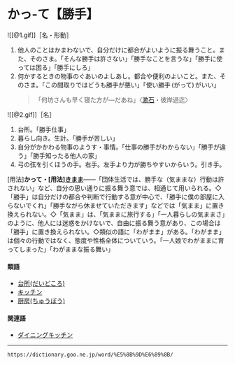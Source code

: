 # かっ‐て【勝手】

![[@1.gif]]［名・形動］

1. 他人のことはかまわないで、自分だけに都合がよいように振る舞うこと。また、そのさま。「そんな勝手は許さない」「勝手なことを言うな」「勝手に使っては困る」「勝手にしろ」
2. 何かするときの物事のぐあいのよしあし。都合や便利のよいこと。また、そのさま。「この間取りではどうも勝手が悪い」「使い勝手 (がって) がいい」
    >「何坊さんも早く寝た方が―だあね」〈[漱石](https://dictionary.goo.ne.jp/word/person/%E5%A4%8F%E7%9B%AE%E6%BC%B1%E7%9F%B3/#jn-164327)・彼岸過迄〉
        

![[@2.gif]]［名］

1. 台所。「勝手仕事」
2. 暮らし向き。生計。「勝手が苦しい」
3. 自分がかかわる物事のようす・事情。「仕事の勝手がわからない」「勝手が違う」「勝手知ったる他人の家」
4. 弓の弦を引くほうの手。右手。左手より力が勝ちやすいからいう。引き手。
    

\[用法\]**かって・\[用法\][きまま](https://dictionary.goo.ne.jp/word/%E6%B0%97%E5%84%98/#jn-53833)**――「団体生活では、勝手な（気ままな）行動は許されない」など、自分の思い通りに振る舞う意では、相通じて用いられる。◇「勝手」は自分だけの都合や判断で行動する意が中心で、「勝手に僕の部屋に入らないでくれ」「勝手ながら休ませていただきます」などでは「気まま」に置き換えられない。◇「気まま」は、「気ままに旅行する」「一人暮らしの気ままさ」のように、他人には迷惑をかけないで、自由に振る舞う意があり、この場合は「勝手」に置き換えられない。◇類似の語に「わがまま」がある。「わがまま」は個々の行動ではなく、態度や性格全体についていう。「一人娘でわがままに育ってしまった」「わがままな振る舞い」

#### 類語

-   [台所(だいどころ)](https://dictionary.goo.ne.jp/word/%E5%8F%B0%E6%89%80_%28%E3%81%A0%E3%81%84%E3%81%A9%E3%81%93%E3%82%8D%29/#jn-134028)
-   [キッチン](https://dictionary.goo.ne.jp/word/%E3%82%AD%E3%83%83%E3%83%81%E3%83%B3/#jn-52949)
-   [厨房(ちゅうぼう)](https://dictionary.goo.ne.jp/word/%E5%8E%A8%E6%88%BF/#jn-143681)

#### 関連語

-   [ダイニングキッチン](https://dictionary.goo.ne.jp/word/%E3%83%80%E3%82%A4%E3%83%8B%E3%83%B3%E3%82%B0%E3%82%AD%E3%83%83%E3%83%81%E3%83%B3/#jn-134162)

---
`https://dictionary.goo.ne.jp/word/%E5%8B%9D%E6%89%8B/`